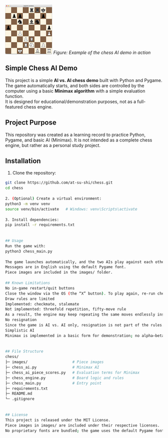 ![screenshot](images/Screenshot.png)
*Figure: Example of the chess AI demo in action*


## Simple Chess AI Demo

This project is a simple **AI vs. AI chess demo** built with Python and Pygame.  
The game automatically starts, and both sides are controlled by the computer using a basic **Minimax algorithm** with a simple evaluation function.  
It is designed for educational/demonstration purposes, not as a full-featured chess engine.

## Project Purpose
This repository was created as a learning record to practice Python, Pygame, and basic AI (Minimax).
It is not intended as a complete chess engine, but rather as a personal study project.


## Installation

1. Clone the repository:
```bash
git clone https://github.com/at-su-shi/chess.git
cd chess

2. (Optional) Create a virtual environment:
python3 -m venv venv
source venv/bin/activate   # Windows: venv\Scripts\activate

3. Install dependencies:
pip install -r requirements.txt


## Usage
Run the game with:
python3 chess_main.py

The game launches automatically, and the two AIs play against each other.
Messages are in English using the default Pygame font.
Piece images are included in the images/ folder.

## Known Limitations
No in-game restart/quit buttons
Close the window via the OS (the “X” button). To play again, re-run chess_main.py.
Draw rules are limited
Implemented: checkmate, stalemate
Not implemented: threefold repetition, fifty-move rule
As a result, the engine may keep repeating the same moves endlessly instead of declaring a draw.
No resignation
Since the game is AI vs. AI only, resignation is not part of the rules.
Simplistic AI
Minimax is implemented in a basic form for demonstration; no alpha–beta pruning or advanced evaluation.


## File Structure
chess/
├─ images/                    # Piece images
├─ chess_ai.py                # Minimax AI
├─ chess_ai_piece_scores.py   # Evaluation terms for Minimax
├─ chess_engine.py            # Board logic and rules
├─ chess_main.py              # Entry point
├─ requirements.txt
├─ README.md
└─ .gitignore


## License
This project is released under the MIT License.
Piece images in images/ are included under their respective licenses.
No proprietary fonts are bundled; the game uses the default Pygame font.


